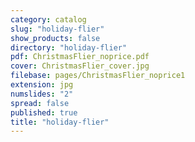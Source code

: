 ```yaml
---
category: catalog
slug: "holiday-flier"
show_products: false
directory: "holiday-flier"
pdf: ChristmasFlier_noprice.pdf
cover: ChristmasFlier_cover.jpg
filebase: pages/ChristmasFlier_noprice1
extension: jpg
numslides: "2"
spread: false
published: true
title: "holiday-flier"
---
```


